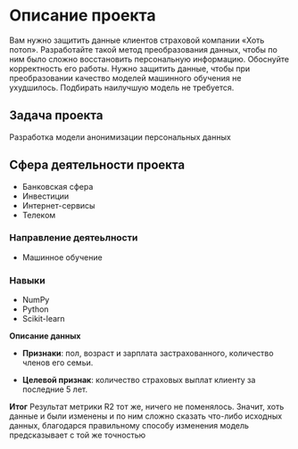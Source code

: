 <h1> Описание проекта </h1>


Вам нужно защитить данные клиентов страховой компании «Хоть потоп». Разработайте такой метод преобразования данных, чтобы по ним было сложно восстановить персональную информацию. Обоснуйте корректность его работы.
Нужно защитить данные, чтобы при преобразовании качество моделей машинного обучения не ухудшилось. Подбирать наилучшую модель не требуется.


<h2> Задача проекта </h2>


Разработка модели анонимизации персональных данных


<h2> Сфера деятельности проекта </h2>


- Банковская сфера
- Инвестиции
- Интернет-сервисы
- Телеком


<h3> Направление деятеьлности </h3>


- Машинное обучение


<h3> Навыки </h3>


- NumPy
- Python
- Scikit-learn


**Описание данных**


- **Признаки**: пол, возраст и зарплата застрахованного, количество членов его семьи.


- **Целевой признак**: количество страховых выплат клиенту за последние 5 лет.




**Итог**
Результат метрики R2 тот же, ничего не поменялось. Значит, хоть данные и были изменены и по ним сложно сказать что-либо исходных данных, благодарся правильному способу изменения модель предсказывает с той же точностью